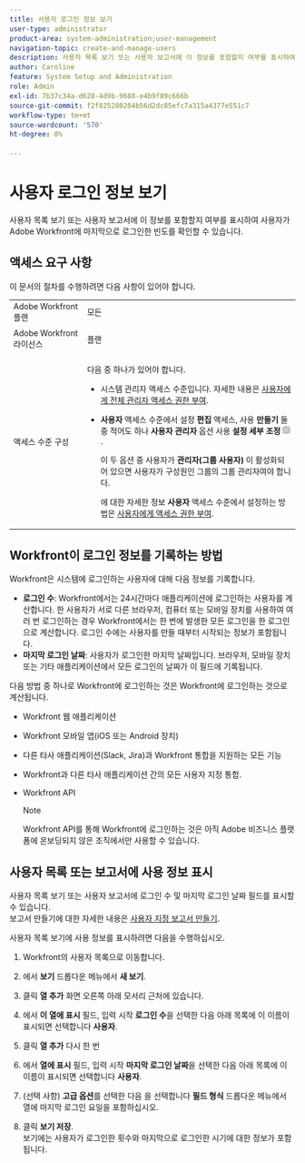 ```yaml
---
title: 사용자 로그인 정보 보기
user-type: administrator
product-area: system-administration;user-management
navigation-topic: create-and-manage-users
description: 사용자 목록 보기 또는 사용자 보고서에 이 정보를 포함할지 여부를 표시하여 사용자가 Workfront에 마지막으로 로그인한 빈도를 확인할 수 있습니다.
author: Caroline
feature: System Setup and Administration
role: Admin
exl-id: 7b37c34a-d628-4d9b-9688-e4b9f89c666b
source-git-commit: f2f825280204b56d2dc85efc7a315a4377e551c7
workflow-type: tm+mt
source-wordcount: '570'
ht-degree: 0%

---
```


# 사용자 로그인 정보 보기

사용자 목록 보기 또는 사용자 보고서에 이 정보를 포함할지 여부를 표시하여 사용자가 Adobe Workfront에 마지막으로 로그인한 빈도를 확인할 수 있습니다.

## 액세스 요구 사항

이 문서의 절차를 수행하려면 다음 사항이 있어야 합니다.

<table style="table-layout:auto"> 
 <col> 
 <col> 
 <tbody> 
  <tr> 
   <td role="rowheader">Adobe Workfront 플랜</td> 
   <td>모든</td> 
  </tr> 
  <tr> 
   <td role="rowheader">Adobe Workfront 라이선스</td> 
   <td> <p>플랜 </p>   </td> 
  </tr> 
  <tr> 
   <td role="rowheader">액세스 수준 구성</td> 
   <td> <p>다음 중 하나가 있어야 합니다.</p> 
    <ul> 
     <li> <p>시스템 관리자 액세스 수준입니다. 자세한 내용은 <a href="../../../administration-and-setup/add-users/configure-and-grant-access/grant-a-user-full-administrative-access.md" class="MCXref xref">사용자에게 전체 관리자 액세스 권한 부여</a>. </p> </li> 
     <li> <p><b>사용자</b> 액세스 수준에서 설정 <b>편집</b> 액세스, 사용 <b>만들기</b> 둘 중 적어도 하나 <b>사용자 관리자</b> 옵션 사용 <b>설정 세부 조정</b> <img src="assets/gear-icon-in-access-levels.png">. </p> <p>이 두 옵션 중 사용자가 <b>관리자(그룹 사용자)</b> 이 활성화되어 있으면 사용자가 구성원인 그룹의 그룹 관리자여야 합니다.</p> <p>에 대한 자세한 정보 <b>사용자</b> 액세스 수준에서 설정하는 방법은 <a href="../../../administration-and-setup/add-users/configure-and-grant-access/grant-access-other-users.md" class="MCXref xref">사용자에게 액세스 권한 부여</a>.</p> </li> 
    </ul> </td> 
  </tr> 
 </tbody> 
</table>

## Workfront이 로그인 정보를 기록하는 방법

Workfront은 시스템에 로그인하는 사용자에 대해 다음 정보를 기록합니다.

* **로그인 수**: Workfront에서는 24시간마다 애플리케이션에 로그인하는 사용자를 계산합니다. 한 사용자가 서로 다른 브라우저, 컴퓨터 또는 모바일 장치를 사용하여 여러 번 로그인하는 경우 Workfront에서는 한 번에 발생한 모든 로그인을 한 로그인으로 계산합니다. 로그인 수에는 사용자를 만들 때부터 시작되는 정보가 포함됩니다.
* **마지막 로그인 날짜**: 사용자가 로그인한 마지막 날짜입니다. 브라우저, 모바일 장치 또는 기타 애플리케이션에서 모든 로그인의 날짜가 이 필드에 기록됩니다.

다음 방법 중 하나로 Workfront에 로그인하는 것은 Workfront에 로그인하는 것으로 계산됩니다.

* Workfront 웹 애플리케이션
* Workfront 모바일 앱(iOS 또는 Android 장치)
* 다른 타사 애플리케이션(Slack, Jira)과 Workfront 통합을 지원하는 모든 기능
* Workfront과 다른 타사 애플리케이션 간의 모든 사용자 지정 통합.
* Workfront API

   >[!NOTE]
   >
   >Workfront API를 통해 Workfront에 로그인하는 것은 아직 Adobe 비즈니스 플랫폼에 온보딩되지 않은 조직에서만 사용할 수 있습니다.

## 사용자 목록 또는 보고서에 사용 정보 표시

사용자 목록 보기 또는 사용자 보고서에 로그인 수 및 마지막 로그인 날짜 필드를 표시할 수 있습니다.\
보고서 만들기에 대한 자세한 내용은 [사용자 지정 보고서 만들기](../../../reports-and-dashboards/reports/creating-and-managing-reports/create-custom-report.md).

사용자 목록 보기에 사용 정보를 표시하려면 다음을 수행하십시오.

1. Workfront의 사용자 목록으로 이동합니다.
1. 에서 **보기** 드롭다운 메뉴에서 **새 보기**.

1. 클릭 **열 추가** 화면 오른쪽 아래 모서리 근처에 있습니다.
1. 에서 **이 열에 표시** 필드, 입력 시작 **로그인 수**&#x200B;을 선택한 다음 아래 목록에 이 이름이 표시되면 선택합니다 **사용자**.

1. 클릭 **열 추가** 다시 한 번
1. 에서 **열에 표시** 필드, 입력 시작 **마지막 로그인 날짜**&#x200B;을 선택한 다음 아래 목록에 이 이름이 표시되면 선택합니다 **사용자**.

1. (선택 사항) **고급 옵션**&#x200B;를 선택한 다음 을 선택합니다 **필드 형식** 드롭다운 메뉴에서 열에 마지막 로그인 요일을 포함하십시오.

1. 클릭 **보기 저장**.\
   보기에는 사용자가 로그인한 횟수와 마지막으로 로그인한 시기에 대한 정보가 포함됩니다.
